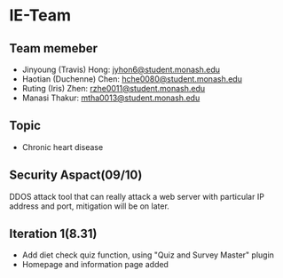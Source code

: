 # IE-Team
## Team memeber
- Jinyoung (Travis) Hong: jyhon6@student.monash.edu
- Haotian (Duchenne) Chen: hche0080@student.monash.edu
- Ruting (Iris) Zhen: rzhe0011@student.monash.edu
- Manasi Thakur: mtha0013@student.monash.edu

## Topic
- Chronic heart disease

## Security Aspact(09/10)
DDOS attack tool that can really attack a web server with particular IP address and port, mitigation will be on later.

## Iteration 1(8.31)
- Add diet check quiz function, using "Quiz and Survey Master" plugin
- Homepage and information page added
